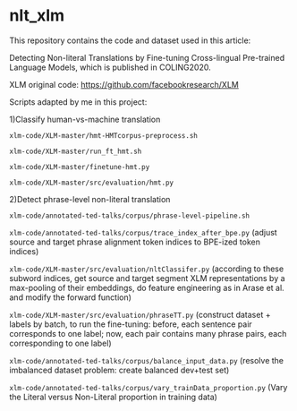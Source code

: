 # nlt_xlm
This repository contains the code and dataset used in this article: 

Detecting Non-literal Translations by Fine-tuning Cross-lingual Pre-trained Language Models, which is published in COLING2020. 

XLM original code: https://github.com/facebookresearch/XLM

Scripts adapted by me in this project: 

1)Classify human-vs-machine translation

`xlm-code/XLM-master/hmt-HMTcorpus-preprocess.sh`   

`xlm-code/XLM-master/run_ft_hmt.sh`

`xlm-code/XLM-master/finetune-hmt.py` 

`xlm-code/XLM-master/src/evaluation/hmt.py` 

2)Detect phrase-level non-literal translation

`xlm-code/annotated-ted-talks/corpus/phrase-level-pipeline.sh`

`xlm-code/annotated-ted-talks/corpus/trace_index_after_bpe.py` (adjust source and target phrase alignment token indices to BPE-ized token indices)

`xlm-code/XLM-master/src/evaluation/nltClassifer.py` (according to these subword indices, get source and target segment XLM representations by a max-pooling of their embeddings, do feature engineering as in Arase et al. and modify the forward function)

`xlm-code/XLM-master/src/evaluation/phraseTT.py` (construct dataset + labels by batch, to run the fine-tuning: before, each sentence pair corresponds to one label; now, each pair contains many phrase pairs, each corresponding to one label)

`xlm-code/annotated-ted-talks/corpus/balance_input_data.py` (resolve the imbalanced dataset problem: create balanced dev+test set)

`xlm-code/annotated-ted-talks/corpus/vary_trainData_proportion.py` (Vary the Literal versus Non-Literal proportion in training data) 

